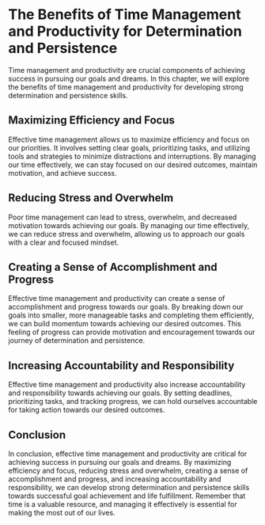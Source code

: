 The Benefits of Time Management and Productivity for Determination and Persistence
===============================================================================================================================

Time management and productivity are crucial components of achieving success in pursuing our goals and dreams. In this chapter, we will explore the benefits of time management and productivity for developing strong determination and persistence skills.

Maximizing Efficiency and Focus
-------------------------------

Effective time management allows us to maximize efficiency and focus on our priorities. It involves setting clear goals, prioritizing tasks, and utilizing tools and strategies to minimize distractions and interruptions. By managing our time effectively, we can stay focused on our desired outcomes, maintain motivation, and achieve success.

Reducing Stress and Overwhelm
-----------------------------

Poor time management can lead to stress, overwhelm, and decreased motivation towards achieving our goals. By managing our time effectively, we can reduce stress and overwhelm, allowing us to approach our goals with a clear and focused mindset.

Creating a Sense of Accomplishment and Progress
-----------------------------------------------

Effective time management and productivity can create a sense of accomplishment and progress towards our goals. By breaking down our goals into smaller, more manageable tasks and completing them efficiently, we can build momentum towards achieving our desired outcomes. This feeling of progress can provide motivation and encouragement towards our journey of determination and persistence.

Increasing Accountability and Responsibility
--------------------------------------------

Effective time management and productivity also increase accountability and responsibility towards achieving our goals. By setting deadlines, prioritizing tasks, and tracking progress, we can hold ourselves accountable for taking action towards our desired outcomes.

Conclusion
----------

In conclusion, effective time management and productivity are critical for achieving success in pursuing our goals and dreams. By maximizing efficiency and focus, reducing stress and overwhelm, creating a sense of accomplishment and progress, and increasing accountability and responsibility, we can develop strong determination and persistence skills towards successful goal achievement and life fulfillment. Remember that time is a valuable resource, and managing it effectively is essential for making the most out of our lives.
